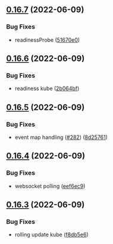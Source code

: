 ## [0.16.7](https://github.com/EddieHubCommunity/api/compare/v0.16.6...v0.16.7) (2022-06-09)


### Bug Fixes

* readinessProbe ([51670e0](https://github.com/EddieHubCommunity/api/commit/51670e072fd6f5596744af53d9588d3717e53713))



## [0.16.6](https://github.com/EddieHubCommunity/api/compare/v0.16.5...v0.16.6) (2022-06-09)


### Bug Fixes

* readiness kube ([2b064bf](https://github.com/EddieHubCommunity/api/commit/2b064bf83624c98ef63f660e6833d0a6bae25753))



## [0.16.5](https://github.com/EddieHubCommunity/api/compare/v0.16.4...v0.16.5) (2022-06-09)


### Bug Fixes

* event map handling ([#282](https://github.com/EddieHubCommunity/api/issues/282)) ([8d25761](https://github.com/EddieHubCommunity/api/commit/8d257618640b3c6f664728bb4a3e77f7331ffb58))



## [0.16.4](https://github.com/EddieHubCommunity/api/compare/v0.16.3...v0.16.4) (2022-06-09)


### Bug Fixes

* websocket polling ([eef6ec9](https://github.com/EddieHubCommunity/api/commit/eef6ec9408b556e811ee4c94e64cbf30406f9da0))



## [0.16.3](https://github.com/EddieHubCommunity/api/compare/v0.16.2...v0.16.3) (2022-06-09)


### Bug Fixes

* rolling update kube ([f8db5e6](https://github.com/EddieHubCommunity/api/commit/f8db5e64b60357a365d567d46355ad58e7b2e2fa))



